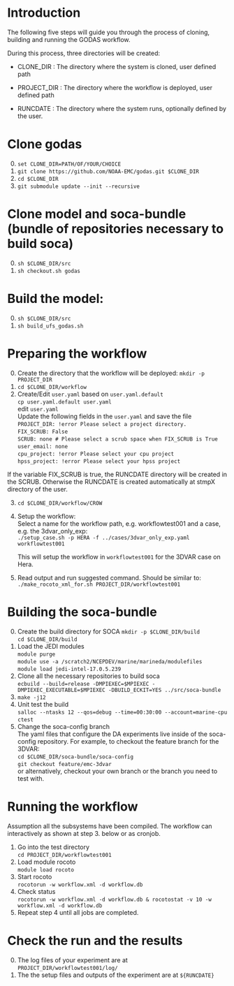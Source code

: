 # Introduction
The following five steps will guide you through the process of cloning, building and 
running the GODAS workflow. 

During this process, three directories will be created:
- CLONE_DIR    : The directory where the system is cloned, user defined path

- PROJECT_DIR  : The directory where the workflow is deployed, user defined path

- RUNCDATE     : The directory where the system runs, optionally defined by the user.


# Clone godas
0. `set CLONE_DIR=PATH/OF/YOUR/CHOICE`
1. `git clone https://github.com/NOAA-EMC/godas.git $CLONE_DIR`
2. `cd $CLONE_DIR`
3. `git submodule update --init --recursive`

# Clone model and soca-bundle (bundle of repositories necessary to build soca)

0. `sh $CLONE_DIR/src`
1. `sh checkout.sh godas`

# Build the model: 
0. `sh $CLONE_DIR/src`
1. `sh build_ufs_godas.sh`

# Preparing the workflow
0. Create the directory that the workflow will be deployed:
   `mkdir -p PROJECT_DIR`
1. `cd $CLONE_DIR/workflow` 
2. Create/Edit `user.yaml` based on `user.yaml.default` \
   `cp user.yaml.default user.yaml` \
   edit `user.yaml` \
Update the following fields in the `user.yaml` and save the file \
   `PROJECT_DIR: !error Please select a project directory.` \
   `FIX_SCRUB: False` \
   `SCRUB: none # Please select a scrub space when FIX_SCRUB is True` \
   `user_email: none` \
   `cpu_project: !error Please select your cpu project` \
   `hpss_project: !error Please select your hpss project`

If the variable FIX_SCRUB is true, the RUNCDATE directory will be created in the SCRUB.
Otherwise the RUNCDATE is created automatically at stmpX directory of the user. 

3. `cd $CLONE_DIR/workflow/CROW`
4. Setup the workflow: \
   Select a name for the workflow path, e.g. workflowtest001 and a case, e.g. the 3dvar_only_exp: \
   `./setup_case.sh -p HERA -f ../cases/3dvar_only_exp.yaml workflowtest001`
   
   This will setup the workflow in `workflowtest001` for the 3DVAR case on Hera.
   
5. Read output and run suggested command. Should be similar to: \
   `./make_rocoto_xml_for.sh PROJECT_DIR/workflowtest001` 
# Building the soca-bundle 
0. Create the build directory for SOCA
   `mkdir -p $CLONE_DIR/build` \
   `cd $CLONE_DIR/build`
1. Load the JEDI modules \
   `module purge` \
   `module use -a /scratch2/NCEPDEV/marine/marineda/modulefiles` \
   `module load jedi-intel-17.0.5.239`
2. Clone all the necessary repositories to build soca \
   `ecbuild --build=release -DMPIEXEC=$MPIEXEC -DMPIEXEC_EXECUTABLE=$MPIEXEC -DBUILD_ECKIT=YES ../src/soca-bundle`
3. `make -j12`
4. Unit test the build \
   `salloc --ntasks 12 --qos=debug --time=00:30:00 --account=marine-cpu` \
   `ctest`
 5. Change the soca-config branch \
    The yaml files that configure the DA experiments live inside of the soca-config repository. For example, to checkout the feature branch for the 3DVAR: \
   `cd $CLONE_DIR/soca-bundle/soca-config` \
   `git checkout feature/emc-3dvar` \
    or alternatively, checkout your own branch or the branch you need to test with.

# Running the workflow
Assumption all the subsystems have been compiled.
The workflow can interactively as shown at step 3. below or as cronjob.

1. Go into the test directory \
   `cd PROJECT_DIR/workflowtest001`
2. Load module rocoto \
   `module load rocoto`
3. Start rocoto \
   `rocotorun -w workflow.xml -d workflow.db`
4. Check status \
   `rocotorun -w workflow.xml -d workflow.db & rocotostat -v 10 -w workflow.xml -d workflow.db`
5. Repeat step 4 until all jobs are completed. 

# Check the run and the results
0. The log files of your experiment are at 
`PROJECT_DIR/workflowtest001/log/`
1. The the setup files and outputs of the experiment are at
`${RUNCDATE}` 
